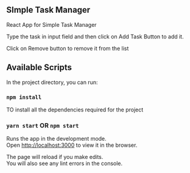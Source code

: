 ## SImple Task Manager
React App for Simple Task Manager

Type the task in input field and then click on Add Task Button to add it.

Click on Remove button to remove it from the list
## Available Scripts

In the project directory, you can run:
###  `npm install`
TO install all the dependencies required for the project
### `yarn start` OR `npm start`

Runs the app in the development mode.<br />
Open [http://localhost:3000](http://localhost:3000) to view it in the browser.

The page will reload if you make edits.<br />
You will also see any lint errors in the console.

